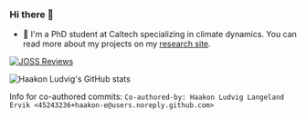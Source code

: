 ### Hi there 👋

- 🔭 I'm a PhD student at Caltech specializing in climate dynamics. You can read more about my projects on my [research site](https://hlle.no).

[![JOSS Reviews](https://joss.theoj.org/badges/reviewed_by/@haakon-e)](https://joss.theoj.org/papers/reviewed_by/@haakon-e)

![Haakon Ludvig's GitHub stats](https://github-readme-stats.vercel.app/api?username=haakon-e&count_private=true&show_icons=true&theme=transparent)

<!--
**haakon-e/haakon-e** is a ✨ _special_ ✨ repository because its `README.md` (this file) appears on your GitHub profile.

Here are some ideas to get you started:

- 🔭 I’m currently working on ...
- 🌱 I’m currently learning ...
- 👯 I’m looking to collaborate on ...
- 🤔 I’m looking for help with ...
- 💬 Ask me about ...
- 📫 How to reach me: ...
- 😄 Pronouns: ...
- ⚡ Fun fact: ...
-->

Info for co-authored commits:
`Co-authored-by: Haakon Ludvig Langeland Ervik <45243236+haakon-e@users.noreply.github.com>`
